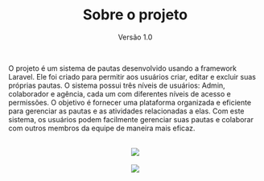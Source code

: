 <h1 align="center">Sobre o projeto</h1>
<p align="center">
 Versão 1.0
</p>
</br>
<p aling="center">
O projeto é um sistema de pautas desenvolvido usando a framework Laravel. Ele foi criado para permitir aos usuários criar, editar e excluir suas próprias pautas. O sistema possui três níveis de usuários: Admin, colaborador e agência, cada um com diferentes níveis de acesso e permissões. O objetivo é fornecer uma plataforma organizada e eficiente para gerenciar as pautas e as atividades relacionadas a elas. Com este sistema, os usuários podem facilmente gerenciar suas pautas e colaborar com outros membros da equipe de maneira mais eficaz.
</p>
</br>
<div align="center">
<img src="https://user-images.githubusercontent.com/87316285/233692514-33937093-2859-4abd-9510-9aa4133b4281.png"/>
</div>
<br/>
<div align="center">
<img src="https://user-images.githubusercontent.com/87316285/233692678-4cc64afe-dbb4-4d55-9d33-bfdf1db7306b.png"/>
</div>
<br/>
